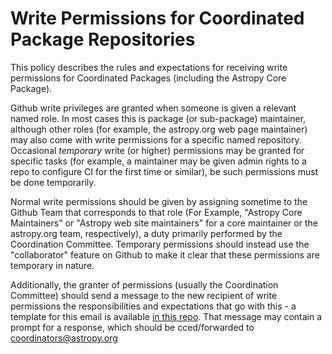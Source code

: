 # Write Permissions for Coordinated Package Repositories

This policy describes the rules and expectations for receiving write permissions for Coordinated Packages (including the Astropy Core Package).

Github write privileges are granted when someone is given a relevant named role. In most cases this is package (or sub-package) maintainer, although other roles (for example, the astropy.org web page maintainer) may also come with write permissions for a specific named repository.  Occasional *temporary* write (or higher) permissions may be granted for specific tasks (for example, a maintainer may be given admin rights to a repo to configure CI for the first time or similar), be such permissions must be done temporarily.

Normal write permissions should be given by assigning sometime to the Github Team that corresponds to that role (For Example, "Astropy Core Maintainers" or "Astropy web site maintainers" for a core maintainer or the astropy.org team, respectively), a duty primarily performed by the Coordination Committee.  Temporary permissions should instead use the "collaborator" feature on Github to make it clear that these permissions are temporary in nature.

Additionally, the granter of permissions (usually the Coordination Committee) should send a message to the new recipient of write permissions the responsibilities and expectations that go with this - a template for this email is available [in this repo](../messages/core_write_access.md). That message may contain a prompt for a response, which should be cced/forwarded to coordinators@astropy.org